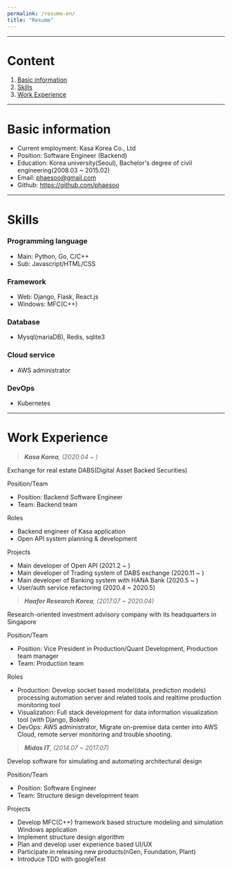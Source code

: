 ```yaml
---
permalink: /resume-en/
title: "Resume"
---
```


---

# Content

1. [Basic information](#basic-info)
2. [Skills](#skills)
3. [Work Experience](#work-experience)

---

# Basic information

- Current employment: Kasa Korea Co., Ltd
- Position: Software Engineer (Backend)
- Education: Korea university(Seoul), Bachelor's degree of civil engineering(2008.03 ~ 2015.02)
- Email: phaesoo@gmail.com
- Github: https://github.com/phaesoo

---

# Skills

### Programming language
- Main: Python, Go, C/C++
- Sub: Javascript/HTML/CSS

### Framework
- Web: Django, Flask, React.js
- Windows: MFC(C++)

### Database
- Mysql(mariaDB), Redis, sqlite3

### Cloud service
- AWS administrator

### DevOps
- Kubernetes

---

# Work Experience

> ***Kasa Korea**, (2020.04 ~ )*

Exchange for real estate DABS(Digital Asset Backed Securities)

Position/Team
- Position: Backend Software Engineer
- Team: Backend team

Roles
- Backend engineer of Kasa application
- Open API system planning & development

Projects
- Main developer of Open API (2021.2 ~ )
- Main developer of Trading system of DABS exchange (2020.11 ~ )
- Main developer of Banking system with HANA Bank (2020.5 ~ )
- User/auth service refactoring (2020.4 ~ 2020.5)


> ***Haafor Research Korea**, (2017.07 ~ 2020.04)*

Research-oriented investment advisory company with its headquarters in Singapore

Position/Team
- Position: Vice President in Production/Quant Development, Production team manager
- Team: Production team

Roles
- Production: Develop socket based model(data, prediction models) processing automation server and related tools and realtime production monitoring tool
- Visualization: Full stack development for data information visualization tool (with Django, Bokeh)
- DevOps: AWS administrator, Migrate on-premise data center into AWS Cloud, remote server monitoring and trouble shooting.


> ***Midas IT**, (2014.07 ~ 2017.07)*

Develop software for simulating and automating architectural design 

Position/Team
- Position: Software Engineer
- Team: Structure design development team

Projects
- Develop MFC(C++) framework based structure modeling and simulation Windows application
- Implement structure design algorithm
- Plan and develop user experience based UI/UX
- Participate in releasing new products(nGen, Foundation, Plant)
- Introduce TDD with googleTest
